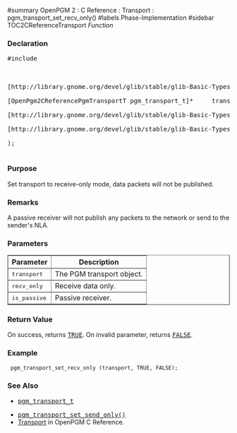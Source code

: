 ﻿#summary OpenPGM 2 : C Reference : Transport : pgm\_transport\_set\_recv\_only()
#labels Phase-Implementation
#sidebar TOC2CReferenceTransport
_Function_
### Declaration ###
<pre>
#include <pgm/pgm.h><br>
<br>
[http://library.gnome.org/devel/glib/stable/glib-Basic-Types.html#gboolean gboolean] *pgm_transport_set_recv_only* (<br>
[OpenPgm2CReferencePgmTransportT pgm_transport_t]*     transport,<br>
[http://library.gnome.org/devel/glib/stable/glib-Basic-Types.html#gboolean gboolean]             recv_only,<br>
[http://library.gnome.org/devel/glib/stable/glib-Basic-Types.html#gboolean gboolean]             is_passive<br>
);<br>
</pre>

### Purpose ###
Set transport to receive-only mode, data packets will not be published.

### Remarks ###
A passive receiver will not publish any packets to the network or send to the sender's NLA.

### Parameters ###
<table cellpadding='5' border='1' cellspacing='0'>
<tr>
<th>Parameter</th>
<th>Description</th>
</tr>
<tr>
<td><tt>transport</tt></td>
<td>The PGM transport object.</td>
</tr><tr>
<td><tt>recv_only</tt></td>
<td>Receive data only.</td>
</tr><tr>
<td><tt>is_passive</tt></td>
<td>Passive receiver.</td>
</tr>
</table>


### Return Value ###
On success, returns <tt><a href='http://library.gnome.org/devel/glib/stable/glib-Standard-Macros.html#TRUE--CAPS'>TRUE</a></tt>.  On invalid parameter, returns <tt><a href='http://library.gnome.org/devel/glib/stable/glib-Standard-Macros.html#FALSE--CAPS'>FALSE</a></tt>.

### Example ###
```
 pgm_transport_set_recv_only (transport, TRUE, FALSE);
```

### See Also ###
  * <tt><a href='OpenPgm2CReferencePgmTransportT.md'>pgm_transport_t</a></tt><br>
<ul><li><tt><a href='OpenPgm2CReferencePgmTransportSetSendOnly.md'>pgm_transport_set_send_only()</a></tt><br>
</li><li><a href='OpenPgm2CReferenceTransport.md'>Transport</a> in OpenPGM C Reference.</li></ul>
